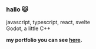 ### hallo 🐱

javascript, typescript, react, svelte  
Godot, a little C++

<strong>my portfolio you can see [here](https://sialiss.github.io/portfolio/).</strong>

<!--
**sialiss/sialiss** is a ✨ _special_ ✨ repository because its `README.md` (this file) appears on your GitHub profile.

Here are some ideas to get you started:

- 🔭 I’m currently working on ...
- 🌱 I’m currently learning ...
- 👯 I’m looking to collaborate on ...
- 🤔 I’m looking for help with ...
- 💬 Ask me about ...
- 📫 How to reach me: ...
- 😄 Pronouns: ...
- ⚡ Fun fact: ...
-->
